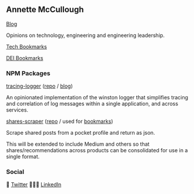 ## Annette McCullough

[Blog](https://annettemccullough.com/blog)

Opinions on technology, engineering and engineering leadership.

[Tech Bookmarks](http://bookmarks.annettemccullough.com/tech)

[DEI Bookmarks](http://bookmarks.annettemccullough.com/dei)

### NPM Packages
[tracing-logger](https://www.npmjs.com/package/tracing-logger) ([repo](https://github.com/annettemccullough/tracing-logger) / [blog](https://annettemccullough.com/blog/correlating-log-messages/))

An opinionated implementation of the winston logger that simplifies tracing and correlation of log messages within a single application, and across services.

[shares-scraper](https://www.npmjs.com/package/shares-scraper) ([repo](https://github.com/annettemccullough/shares-scraper) / used for [bookmarks](http://bookmarks.annettemccullough.com/tech))

Scrape shared posts from a pocket profile and return as json.

This will be extended to include Medium and others so that shares/recommendations across products can be consolidated for use in a single format.

### Social
🦜 [Twitter](https://twitter.com/annettemccull) 👩🏼‍💻 [LinkedIn](https://www.linkedin.com/in/annettemccullough/)
